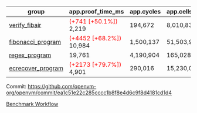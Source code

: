 | group | app.proof_time_ms | app.cycles | app.cells_used | leaf.proof_time_ms | leaf.cycles | leaf.cells_used |
| -- | -- | -- | -- | -- | -- | -- |
| [verify_fibair](https://github.com/openvm-org/openvm/blob/benchmark-results/benchmarks-pr/1170/verify_fibair-ea1c51e22c285cccc1b8f8e4d6c9f8d4181cd1d4.md) |<span style='color: red'>(+741 [+50.1%])</span> 2,219 |  194,672 |  8,010,832 |- | - | - |
| [fibonacci_program](https://github.com/openvm-org/openvm/blob/benchmark-results/benchmarks-pr/1170/fibonacci-ea1c51e22c285cccc1b8f8e4d6c9f8d4181cd1d4.md) |<span style='color: red'>(+4452 [+68.2%])</span> 10,984 |  1,500,137 |  51,503,940 |- | - | - |
| [regex_program](https://github.com/openvm-org/openvm/blob/benchmark-results/benchmarks-pr/1170/regex-ea1c51e22c285cccc1b8f8e4d6c9f8d4181cd1d4.md) | 19,761 |  4,190,904 |  165,028,173 |- | - | - |
| [ecrecover_program](https://github.com/openvm-org/openvm/blob/benchmark-results/benchmarks-pr/1170/ecrecover-ea1c51e22c285cccc1b8f8e4d6c9f8d4181cd1d4.md) |<span style='color: red'>(+2173 [+79.7%])</span> 4,901 |  290,016 |  15,230,037 |- | - | - |


Commit: https://github.com/openvm-org/openvm/commit/ea1c51e22c285cccc1b8f8e4d6c9f8d4181cd1d4

[Benchmark Workflow](https://github.com/openvm-org/openvm/actions/runs/12628869433)
